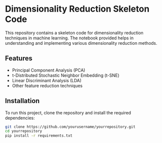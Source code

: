 # Dimensionality Reduction Skeleton Code

This repository contains a skeleton code for dimensionality reduction techniques in machine learning. The notebook provided helps in understanding and implementing various dimensionality reduction methods.

## Features
- Principal Component Analysis (PCA)
- t-Distributed Stochastic Neighbor Embedding (t-SNE)
- Linear Discriminant Analysis (LDA)
- Other feature reduction techniques

## Installation
To run this project, clone the repository and install the required dependencies:

```bash
git clone https://github.com/yourusername/yourrepository.git
cd yourrepository
pip install -r requirements.txt
